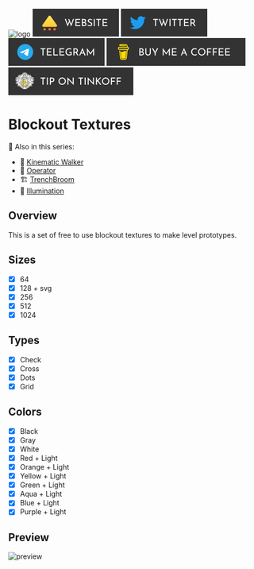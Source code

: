 ![logo](https://user-images.githubusercontent.com/4752473/179771162-b0de179a-c891-48fe-bdc1-48c3d749f9b9.jpg)
[![astronachos](https://raw.githubusercontent.com/astronachos/astronachos.github.io/master/static/badges/astronachos.svg)](https://astronachos.com) [![twitter](https://raw.githubusercontent.com/astronachos/astronachos.github.io/master/static/badges/twitter.svg)](https://twitter.com/astronachos) [![telegram](https://raw.githubusercontent.com/astronachos/astronachos.github.io/master/static/badges/telegram.svg)](https://t.me/astronachos) [![buymeacoffee](https://raw.githubusercontent.com/astronachos/astronachos.github.io/master/static/badges/buymeacoffee.svg)](https://www.buymeacoffee.com/astrochili) [![tinkoff](https://raw.githubusercontent.com/astronachos/astronachos.github.io/master/static/badges/tinkoff.svg)](https://www.tinkoff.ru/cf/4B9FjHDHA5a)

# Blockout Textures

📼 Also in this series:
- 👖 [Kinematic Walker](https://github.com/astrochili/defold-kinematic-walker)
- 🎥 [Operator](https://github.com/astrochili/defold-operator)
- 🏗️ [TrenchBroom](https://github.com/astrochili/defold-trenchbroom)
- 🎄 [Illumination](https://github.com/astrochili/defold-illumination)

## Overview

This is a set of free to use blockout textures to make level prototypes.

## Sizes

- [x] 64
- [x] 128 + svg
- [x] 256
- [x] 512
- [x] 1024

## Types

- [x] Check
- [x] Cross
- [x] Dots
- [x] Grid

## Colors

- [x] Black
- [x] Gray
- [x] White
- [x] Red + Light
- [x] Orange + Light
- [x] Yellow + Light
- [x] Green + Light
- [x] Aqua + Light
- [x] Blue + Light
- [x] Purple + Light

## Preview

![preview](https://user-images.githubusercontent.com/4752473/179763439-956b0be0-157a-4fc3-a4fe-237972b5479c.png)